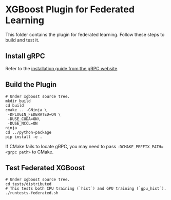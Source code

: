 XGBoost Plugin for Federated Learning
=====================================

This folder contains the plugin for federated learning. Follow these steps to build and test it.

Install gRPC
------------
Refer to the [installation guide from the gRPC website](https://grpc.io/docs/languages/cpp/quickstart/).

Build the Plugin
----------------
```shell
# Under xgboost source tree.
mkdir build
cd build
cmake .. -GNinja \
 -DPLUGIN_FEDERATED=ON \
 -DUSE_CUDA=ON\
 -DUSE_NCCL=ON
ninja
cd ../python-package
pip install -e .
```
If CMake fails to locate gRPC, you may need to pass `-DCMAKE_PREFIX_PATH=<grpc path>` to CMake.

Test Federated XGBoost
----------------------
```shell
# Under xgboost source tree.
cd tests/distributed
# This tests both CPU training (`hist`) and GPU training (`gpu_hist`).
./runtests-federated.sh
```
